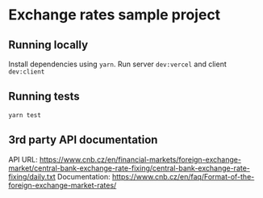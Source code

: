 # Exchange rates sample project

## Running locally
Install dependencies using `yarn`.
Run server `dev:vercel` and client `dev:client`

## Running tests
`yarn test`

## 3rd party API documentation
API URL: https://www.cnb.cz/en/financial-markets/foreign-exchange-market/central-bank-exchange-rate-fixing/central-bank-exchange-rate-fixing/daily.txt
Documentation: https://www.cnb.cz/en/faq/Format-of-the-foreign-exchange-market-rates/
